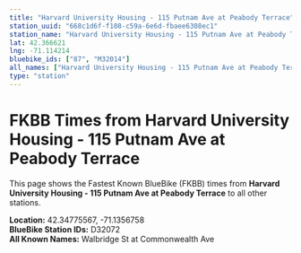 ```yaml
---
title: "Harvard University Housing - 115 Putnam Ave at Peabody Terrace"
station_uuid: "668c1d6f-f108-c59a-6e6d-fbaee6308ec1"
station_name: "Harvard University Housing - 115 Putnam Ave at Peabody Terrace"
lat: 42.366621
lng: -71.114214
bluebike_ids: ["87", "M32014"]
all_names: ["Harvard University Housing - 115 Putnam Ave at Peabody Terrace"]
type: "station"
---
```


# FKBB Times from Harvard University Housing - 115 Putnam Ave at Peabody Terrace

This page shows the Fastest Known BlueBike (FKBB) times from **Harvard University Housing - 115 Putnam Ave at Peabody Terrace** to all other stations.

**Location:** 42.34775567, -71.1356758  
**BlueBike Station IDs:** D32072  
**All Known Names:** Walbridge St at Commonwealth Ave

